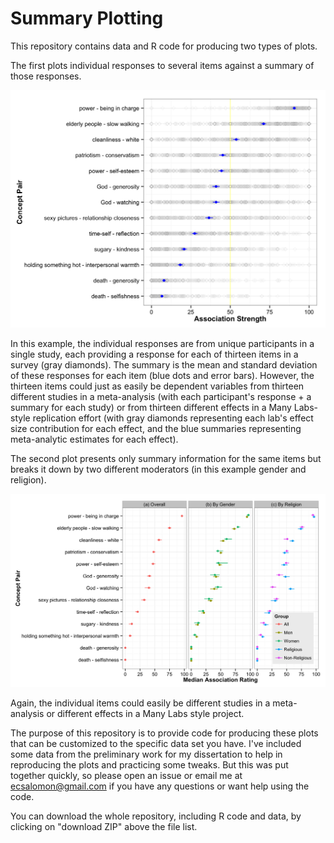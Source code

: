 # Summary Plotting

This repository contains data and R code for producing two types of plots.

The first plots individual responses to several items against a summary of
those responses.

![plot1](singlePanel.png)

In this example, the individual responses are from unique participants in a
single study, each providing a response for each of thirteen items in a survey
(gray diamonds). The summary is the mean and standard deviation of these
responses for each item (blue dots and error bars). However, the thirteen items
could just as easily be dependent variables from thirteen different studies in a
meta-analysis (with each participant's response + a summary for each study) or
from thirteen different effects in a Many Labs-style replication effort (with
gray diamonds representing each lab's effect size contribution for each effect,
and the blue summaries representing meta-analytic estimates for each effect).

The second plot presents only summary information for the same items but breaks
it down by two different moderators (in this example gender and religion).

![plot2](multiPanel.png)

Again, the individual items could easily be different studies in a meta-analysis
or different effects in a Many Labs style project.

The purpose of this repository is to provide code for producing these plots that
can be customized to the specific data set you have. I've included some data
from the preliminary work for my dissertation to help in reproducing the plots
and practicing some tweaks. But this was put together quickly, so please open
an issue or email me at ecsalomon@gmail.com if you have any questions or want
help using the code.

You can download the whole repository, including R code and data, by clicking on
"download ZIP" above the file list.
